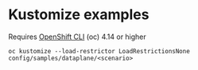 # Kustomize examples

Requires [OpenShift CLI](https://docs.openshift.com/container-platform/4.14/cli_reference/openshift_cli/getting-started-cli.html#installing-openshift-cli) (oc) 4.14 or higher
```
oc kustomize --load-restrictor LoadRestrictionsNone config/samples/dataplane/<scenario>
```
